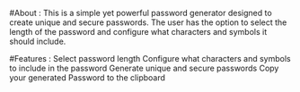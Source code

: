 #About : 
This is a simple yet powerful password generator designed to create unique and secure passwords.
The user has the option to select the length of the password and configure what characters and symbols it should include.

#Features : 
Select password length
Configure what characters and symbols to include in the password
Generate unique and secure passwords
Copy your generated Password to the clipboard






